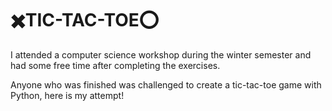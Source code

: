 # ✖️TIC-TAC-TOE⭕
I attended a computer science workshop during the winter semester and had some free time after completing the exercises. 

Anyone who was finished was challenged to create a tic-tac-toe game with Python, here is my attempt! 
